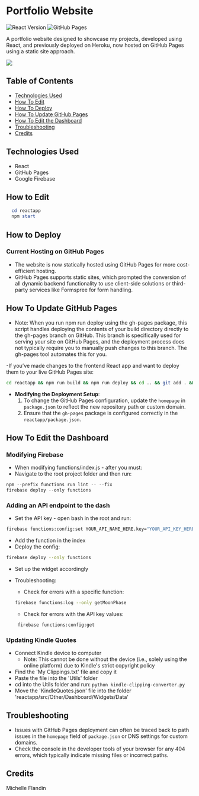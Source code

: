 # Portfolio Website

![React Version](https://img.shields.io/badge/React-18.2.0-61dafb.svg)
![GitHub Pages](https://img.shields.io/badge/Platform-GitHub%20Pages-222.svg)

A portfolio website designed to showcase my projects, developed using React, and previously deployed on Heroku, now hosted on GitHub Pages using a static site approach.

<a href="https://michellef.dev" target="_blank">
  <img src="https://img.shields.io/badge/Website-michellef.dev-6da360?style=for-the-badge">
</a>

## Table of Contents

- [Technologies Used](#technologies-used)
- [How To Edit](#how-to-edit)
- [How To Deploy](#how-to-deploy)
- [How To Update GitHub Pages](#how-to-update-github-pages)
- [How To Edit the Dashboard](#how-to-edit-the-dashboard)
- [Troubleshooting](#troubleshooting)
- [Credits](#credits)

## Technologies Used

- React
- GitHub Pages
- Google Firebase

## How to Edit

```powershell
  cd reactapp
  npm start
```

## How to Deploy

### Current Hosting on GitHub Pages

- The website is now statically hosted using GitHub Pages for more cost-efficient hosting.
- GitHub Pages supports static sites, which prompted the conversion of all dynamic backend functionality to use client-side solutions or third-party services like Formspree for form handling.

## How To Update GitHub Pages

- Note: When you run npm run deploy using the gh-pages package, this script handles deploying the contents of your build directory directly to the gh-pages branch on GitHub. This branch is specifically used for serving your site on GitHub Pages, and the deployment process does not typically require you to manually push changes to this branch. The gh-pages tool automates this for you.

-If you’ve made changes to the frontend React app and want to deploy them to your live GitHub Pages site:

```bash
cd reactapp && npm run build && npm run deploy && cd .. && git add . && git commit -m "Update" && git push origin main
```

- **Modifying the Deployment Setup**:
  1. To change the GitHub Pages configuration, update the `homepage` in `package.json` to reflect the new repository path or custom domain.
  2. Ensure that the `gh-pages` package is configured correctly in the `reactapp/package.json`.

## How To Edit the Dashboard

### Modifying Firebase

- When modifying functions/index.js - after you must:
- Navigate to the root project folder and then run:

```powershell
npm --prefix functions run lint -- --fix
firebase deploy --only functions
```

### Adding an API endpoint to the dash

- Set the API key - open bash in the root and run:

```bash
firebase functions:config:set YOUR_API_NAME_HERE.key="YOUR_API_KEY_HERE"
```

- Add the function in the index
- Deploy the config:

```bash
firebase deploy --only functions
```

- Set up the widget accordingly
- Troubleshooting:

  - Check for errors with a specific function:

  ```bash
  firebase functions:log --only getMoonPhase
  ```

  - Check for errors with the API key values:

  ```bash
   firebase functions:config:get
  ```

### Updating Kindle Quotes

- Connect Kindle device to computer
  - Note: This cannot be done without the device (i.e., solely using the online platform) due to Kindle's strict copyright policy
- Find the 'My Clippings.txt' file and copy it
- Paste the file into the 'Utils' folder
- cd into the Utils folder and run: `python kindle-clipping-converter.py`
- Move the 'KindleQuotes.json' file into the folder 'reactapp/src/Other/Dashboard/Widgets/Data'

## Troubleshooting

- Issues with GitHub Pages deployment can often be traced back to path issues in the `homepage` field of `package.json` or DNS settings for custom domains.
- Check the console in the developer tools of your browser for any 404 errors, which typically indicate missing files or incorrect paths.

## Credits

Michelle Flandin
